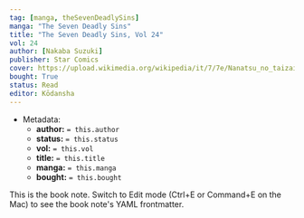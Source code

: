 ```yaml
---
tag: [manga, theSevenDeadlySins]
manga: "The Seven Deadly Sins"
title: "The Seven Deadly Sins, Vol 24"
vol: 24
author: [Nakaba Suzuki]
publisher: Star Comics
cover: https://upload.wikimedia.org/wikipedia/it/7/7e/Nanatsu_no_taizai_manga.jpg
bought: True
status: Read
editor: Kōdansha
---
```



- Metadata:
	- **author:** `= this.author`
	- **status:** `= this.status`
	- **vol:** `= this.vol`
	- **title:** `= this.title`
	- **manga:** `= this.manga`
	- **bought:** `= this.bought`

This is the book note. Switch to Edit mode (Ctrl+E or Command+E on the Mac) to see the book note's YAML frontmatter.